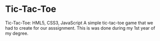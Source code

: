 # Tic-Tac-Toe
Tic-Tac-Toe: HML5, CSS3, JavaScript
A simple tic-tac-toe game that we had to create for our asssignment.
This is was done during my 1st year of my degree.
